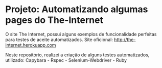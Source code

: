 # Projeto: Automatizando algumas pages do The-Internet

O site The Internet, possui alguns exemplos de funcionalidade perfeitas para testes de aceite automatizados. 
Site oficional: http://the-internet.herokuapp.com

Neste repositório, realizei a criação de alguns testes automatizados, utilizado:
Capybara - Rspec - Selenium-Webdriver - Ruby
